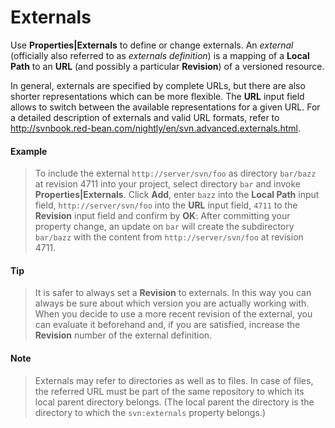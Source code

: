 # Externals

Use **Properties\|Externals** to define or change externals. An
*external* (officially also referred to as *externals definition*) is a
mapping of a **Local Path** to an **URL** (and possibly a particular
**Revision**) of a versioned resource.

In general, externals are specified by complete URLs, but there are also
shorter representations which can be more flexible. The **URL** input
field allows to switch between the available representations for a given
URL. For a detailed description of externals and valid URL formats,
refer to
<http://svnbook.red-bean.com/nightly/en/svn.advanced.externals.html>.



#### Example
>
>
>
>To include the external `http://server/svn/foo` as directory `bar/bazz`
>at revision 4711 into your project, select directory `bar` and invoke
>**Properties\|Externals**. Click **Add**, enter `bazz` into the **Local
>Path** input field, `http://server/svn/foo` into the **URL** input
>field, `4711` to the **Revision** input field and confirm by **OK**:
>After committing your property change, an update on `bar` will create
>the subdirectory `bar/bazz` with the content from
>`http://server/svn/foo` at revision 4711.
>
>


#### Tip
>
>
>It is safer to always set a **Revision** to externals. In this way you
>can always be sure about which version you are actually working with.
>When you decide to use a more recent revision of the external, you can
>evaluate it beforehand and, if you are satisfied, increase the
>**Revision** number of the external definition.
>
>


#### Note
>
>
>Externals may refer to directories as well as to files. In case of
>files, the referred URL must be part of the same repository to which its
>local parent directory belongs. (The local parent the directory is the
>directory to which the `svn:externals` property belongs.)
>
>
